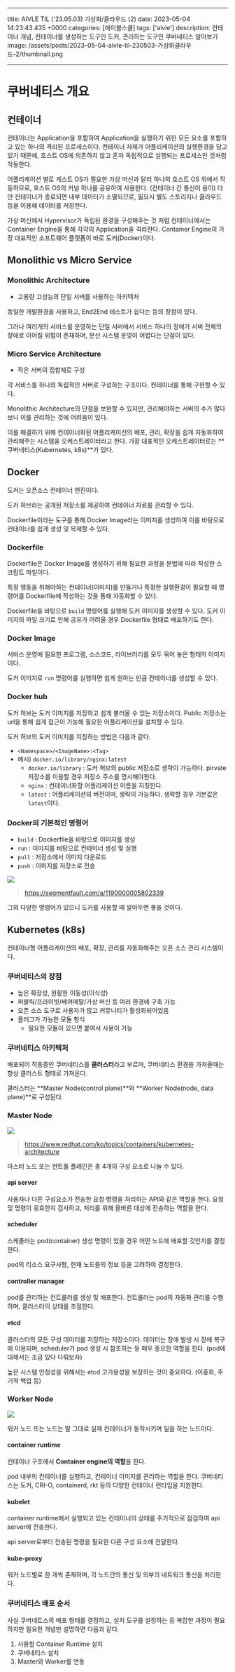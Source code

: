 

---
title: AIVLE TIL ('23.05.03) 가상화/클라우드 (2)
date: 2023-05-04 14:23:43.435 +0000
categories: [에이블스쿨]
tags: ['aivle']
description: 컨테이너 개념, 컨테이너를 생성하는 도구인 도커, 관리하는 도구인 쿠버네티스 알아보기
image: /assets/posts/2023-05-04-aivle-til-230503-가상화클라우드-2/thumbnail.png

---

# 쿠버네티스 개요

## 컨테이너

컨테이너는 Application을 포함하여 Application을 실행하기 위한 모든 요소를 포함하고 있는 하나의 격리된 프로세스이다.
컨테이너 자체가 어플리케이션의 실행환경을 담고 있기 때문에, 호스트 OS에 의존하지 않고 혼자 독립적으로 실행되는 프로세스인 것처럼 작동한다.

어플리케이션 별로 게스트 OS가 필요한 가상 머신과 달리 하나의 호스트 OS 위에서 작동하므로, 호스트 OS의 커널 하나를 공유하여 사용한다. (컨테이너 간 통신이 용이)
다만 컨테이너가 종료되면 내부 데이터가 소멸되므로, 필요시 별도 스토리지나 클라우드 등을 이용해 데이터를 저장한다.

가상 머신에서 Hypervisor가 독립된 환경을 구성해주는 것 처럼 컨테이너에서는 Container Engine을 통해 각각의 Application을 격리한다.
Container Engine의 가장 대표적인 소프트웨어 플랫폼이 바로 도커(Docker)이다.

## Monolithic vs Micro Service

### Monolithic Architecture

- 고용량 고성능의 단일 서버를 사용하는 아키텍처

동일한 개발환경을 사용하고, End2End 테스트가 쉽다는 등의 장점이 있다.

그러나 여러개의 서비스를 운영하는 단일 서버에서 서비스 하나의 장애가 서버 전체의 장애로 이어질 위험이 존재하며, 분산 시스템 운영이 어렵다는 단점이 있다.

### Micro Service Architecture

- 작은 서버의 집합체로 구성

각 서비스를 하나의 독립적인 서버로 구성하는 구조이다.
컨테이너를 통해 구현할 수 있다.

Monolithic Architecture의 단점을 보완할 수 있지만, 관리해야하는 서버의 수가 많다보니 이를 관리하는 것에 어려움이 있다.

이를 해결하기 위해 컨테이너화된 어플리케이션의 배포, 관리, 확장을 쉽게 자동화하여 관리해주는 시스템을 오케스트레이터라고 한다.
가장 대표적인 오케스트레이터로는 **쿠버네티스(Kubernetes, k8s)**가 있다.

## Docker

도커는 오픈소스 컨테이너 엔진이다.

도커 허브라는 공개된 저장소를 제공하여 컨테이너 자료를 관리할 수 있다.

Dockerfile이라는 도구를 통해 Docker Image라는 이미지를 생성하여 이를 바탕으로 컨테이너를 쉽게 생성 및 복제할 수 있다.

### Dockerfile

Dockerfile은 Docker Image를 생성하기 위해 필요한 과정을 문법에 따라 작성한 스크립트 파일이다.

특정 행동을 취해야하는 컨테이너(이미지)를 만들거나 특정한 실행환경이 필요할 때 명령어를 Dockerfile에 작성하는 것을 통해 자동화할 수 있다.

Dockerfile을 바탕으로 `build` 명령어를 실행해 도커 이미지를 생성할 수 있다.
도커 이미지의 파일 크기로 인해 공유가 어려울 경우 Dockerfile 형태로 배포하기도 한다.

### Docker Image

서비스 운영에 필요한 프로그램, 소스코드, 라이브러리를 모두 묶어 놓은 형태의 이미지이다.

도커 이미지로 `run` 명령어를 실행하면 쉽게 원하는 만큼 컨테이너를 생성할 수 있다.

### Docker hub

도커 허브는 도커 이미지를 저장하고 쉽게 불러올 수 있는 저장소이다.
Public 저장소는 url을 통해 쉽게 접근이 가능해 필요한 어플리케이션을 설치할 수 있다.

도커 허브의 도커 이미지를 지칭하는 방법은 다음과 같다.
- `<Namespace>/<ImageName>:<Tag>`
- 예시) `docker.io/library/nginx:latest`
     - `docker.io/library` : 도커 허브의 public 저장소로 생략이 가능하다. pirvate 저장소를 이용할 경우 저장소 주소를 명시해야한다.
     - `nginx` : 컨테이너화할 어플리케이션 이름을 지칭한다.
     - `latest` : 어플리케이션의 버전이며, 생략이 가능하다. 생략할 경우 기본값은 `latest`이다.
     
### Docker의 기본적인 명령어

- `build` : Dockerfile을 바탕으로 이미지를 생성
- `run` : 이미지를 바탕으로 컨테이너 생성 및 실행
- `pull` : 저장소에서 이미지 다운로드
- `push` : 이미지를 저장소로 전송

![](/assets/posts/2023-05-04-aivle-til-230503-가상화클라우드-2/img0.png)
> https://segmentfault.com/a/1190000005802339

그외 다양한 명령어가 있으니 도커를 사용할 때 알아두면 좋을 것이다.

## Kubernetes (k8s)

컨테이너형 어플리케이션의 배포, 확장, 관리를 자동화해주는 오픈 소스 관리 시스템이다.

### 쿠버네티스의 장점

- 높은 확장성, 원활한 이동성(이식성)
- 퍼블릭/프라이빗/베어메탈/가상 머신 등 여러 환경에 구축 가능
- 오픈 소스 도구로 사용자가 많고 커뮤니티가 활성화되어있음
- 플러그가 가능한 모듈 형식
    - 필요한 모듈이 있으면 붙여서 사용이 가능
    
### 쿠버네티스 아키텍처

배포되어 작동중인 쿠버네티스를 **클러스터**라고 부르며, 쿠버네티스 환경을 가져올때는 항상 클러스트 형태로 가져온다.

클러스터는 **Master Node(control plane)**와 **Worker Node(node, data plane)**로 구성된다.

### Master Node

![](/assets/posts/2023-05-04-aivle-til-230503-가상화클라우드-2/img1.png)
> https://www.redhat.com/ko/topics/containers/kubernetes-architecture

마스터 노드 또는 컨트롤 플레인은 총 4개의 구성 요소로 나눌 수 있다.

#### api server

사용자나 다른 구성요소가 전송한 요청·명령을 처리하는 API와 같은 역할을 한다.
요청 및 명령이 유효한지 검사하고, 처리를 위해 올바른 대상에 전송하는 역할을 한다.

#### scheduler

스케줄러는 pod(container) 생성 명령이 있을 경우 어떤 노드에 배포할 것인지를 결정한다.

pod의 리소스 요구사항, 현재 노드들의 정보 등을 고려하여 결정한다.

#### controller manager

pod를 관리하는 컨트롤러를 생성 및 배포한다.
컨트롤러는 pod의 자동화 관리를 수행하며, 클러스터의 상태를 조절한다.

#### etcd

클러스터의 모든 구성 데이터를 저장하는 저장소이다.
데이터는 장애 발생 시 장애 복구에 이용되며, scheduler가 pod 생성 시 참조하는 등 매우 중요한 역할을 한다. (pod에 대해서는 조금 있다 다뤄보자)

높은 시스템 안정성을 위해서는 etcd 고가용성을 보장하는 것이 중요하다. (이중화, 주기적 백업 등)

### Worker Node

![](/assets/posts/2023-05-04-aivle-til-230503-가상화클라우드-2/img2.png)

워커 노드 또는 노드는 말 그대로 실제 컨테이너가 동작시키며 일을 하는 노드이다.

#### container runtime

컨테이너 구조에서 **Container engine의 역할**을 한다.

pod 내부의 컨테이너를 실행하고, 컨테이너 이미지를 관리하는 역할을 한다.
쿠버네티스는 도커, CRI-O, containerd, rkt 등의 다양한 컨테이너 런타임을 지원한다.

#### kubelet

container runtime에서 실행되고 있는 컨테이너의 상태를 주기적으로 점검하여 api server에 전송한다.

api server로부터 전송된 명령을 필요한 다른 구성 요소에 전달한다.

#### kube-proxy

워커 노드별로 한 개씩 존재하며, 각 노드간의 통신 및 외부의 네트워크 통신을 처리한다.

### 쿠버네티스 배포 순서

사실 쿠버네트스의 배포 형태를 결정하고, 설치 도구를 설정하는 등 복잡한 과정이 필요하지만 필요한 개념만 설명하면 다음과 같다.

1. 사용할 Container Runtime 설치
2. 쿠버네티스 설치
3. Master와 Worker를 연동

        